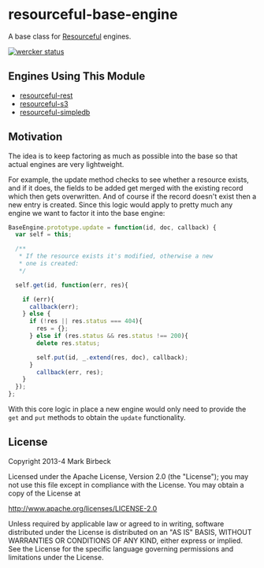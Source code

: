 # resourceful-base-engine

A base class for [Resourceful](https://npmjs.org/package/resourceful) engines.

[![wercker status](https://app.wercker.com/status/b05e475c7e358d1e3c7e5b3395aa683e/m/master "wercker status")](https://app.wercker.com/project/bykey/b05e475c7e358d1e3c7e5b3395aa683e)

## Engines Using This Module

* [resourceful-rest](https://npmjs.org/package/resourceful-rest)
* [resourceful-s3](https://npmjs.org/package/resourceful-s3)
* [resourceful-simpledb](https://npmjs.org/package/resourceful-simpledb)

## Motivation

The idea is to keep factoring as much as possible into the base so that actual engines are very lightweight.

For example, the update method checks to see whether a resource exists, and if it does, the fields to be added get merged with the existing record which then gets overwritten. And of course if the record doesn't exist then a new entry is created. Since this logic would apply to pretty much any engine we want to factor it into the base engine:

```javascript
BaseEngine.prototype.update = function(id, doc, callback) {
  var self = this;

  /**
   * If the resource exists it's modified, otherwise a new
   * one is created:
   */

  self.get(id, function(err, res){

    if (err){
      callback(err);
    } else {
      if (!res || res.status === 404){
        res = {};
      } else if (res.status && res.status !== 200){
        delete res.status;

        self.put(id, _.extend(res, doc), callback);
      }
        callback(err, res);
    }
  });
};
```

With this core logic in place a new engine would only need to provide the `get` and `put` methods to obtain the `update` functionality.

## License

Copyright 2013-4 Mark Birbeck

Licensed under the Apache License, Version 2.0 (the "License"); you may not use this file except in compliance with the License. You may obtain a copy of the License at

http://www.apache.org/licenses/LICENSE-2.0

Unless required by applicable law or agreed to in writing, software distributed under the License is distributed on an "AS IS" BASIS, WITHOUT WARRANTIES OR CONDITIONS OF ANY KIND, either express or implied. See the License for the specific language governing permissions and limitations under the License.
